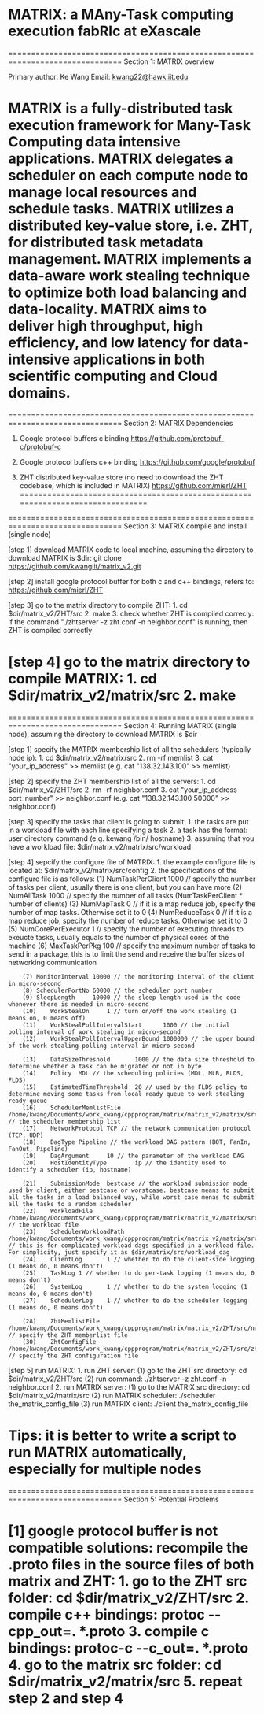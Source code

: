 MATRIX: a MAny-Task computing execution fabRIc at eXascale
===============================================================================


===============================================================================
Section 1: MATRIX overview

Primary author: Ke Wang
Email: kwang22@hawk.iit.edu

MATRIX is a fully-distributed task execution framework for Many-Task Computing data intensive applications. MATRIX delegates a scheduler on each compute node to manage local resources and schedule tasks. MATRIX utilizes a distributed key-value store, i.e. ZHT, for distributed task metadata management. MATRIX implements a data-aware work stealing technique to optimize both load balancing and data-locality. MATRIX aims to deliver high throughput, high efficiency, and low latency for data-intensive applications in both scientific computing and Cloud domains.
===============================================================================


===============================================================================
Section 2: MATRIX Dependencies

1. Google protocol buffers c binding
       https://github.com/protobuf-c/protobuf-c

2. Google protocol buffers c++ binding
       https://github.com/google/protobuf

3. ZHT distributed key-value store (no need to download the ZHT codebase, which is included in MATRIX)
       https://github.com/mierl/ZHT
===============================================================================


===============================================================================
Section 3: MATRIX compile and install (single node)

[step 1]  download MATRIX code to local machine, assuming the directory to download MATRIX is $dir:
            git clone https://github.com/kwangiit/matrix_v2.git

[step 2]  install google protocol buffer for both c and c++ bindings, refers to:
            https://github.com/mierl/ZHT

[step 3]  go to the matrix directory to compile ZHT:
            1. cd $dir/matrix_v2/ZHT/src
            2. make
            3. check whether ZHT is compiled correcly:
                if the command "./zhtserver -z zht.conf -n neighbor.conf" is running, then ZHT is compiled correctly

[step 4]  go to the matrix directory to compile MATRIX:
            1. cd $dir/matrix_v2/matrix/src
            2. make
===============================================================================


===============================================================================
Section 4: Running MATRIX (single node), assuming the directory to download MATRIX is $dir

[step 1]  specify the MATRIX membership list of all the schedulers (typically node ip):
            1. cd $dir/matrix_v2/matrix/src
            2. rm -rf memlist
            3. cat "your_ip_address" >> memlist (e.g. cat "138.32.143.100" >> memlist)
 
[step 2]  specify the ZHT membership list of all the servers:
            1. cd $dir/matrix_v2/ZHT/src
            2. rm -rf neighbor.conf
            3. cat "your_ip_address port_number" >> neighbor.conf (e.g. cat "138.32.143.100 50000" >> neighbor.conf)

[step 3]  specify the tasks that client is going to submit:
            1. the tasks are put in a workload file with each line specifying a task
            2. a task has the format: user directory command (e.g. kewang /bin/ hostname)
            3. assuming that you have a workload file: $dir/matrix_v2/matrix/src/workload

[step 4]  sepcify the configure file of MATRIX:
            1. the example configure file is located at: $dir/matrix_v2/matrix/src/config
            2. the specifications of the configure file is as follows:
		(1)	NumTaskPerClient        1000 // specify the number of tasks per client, usually there is one client, but you can have more
		(2)	NumAllTask      1000 // specify the number of all tasks (NumTaskPerClient * number of clients) 
		(3)	NumMapTask      0 // if it is a map reduce job, specify the number of map tasks. Otherwise set it to 0
		(4)	NumReduceTask   0 // if it is a map reduce job, specify the number of reduce tasks. Otherwise set it to 0
		(5)	NumCorePerExecutor      1 // specify the number of executing threads to exeucte tasks, usually equals to the number of physical cores of the machine
		(6) 	MaxTaskPerPkg   100 // specify the maximum number of tasks to send in a package, this is to limit the send and receive the buffer sizes of networking communication

		(7)	MonitorInterval 10000 // the monitoring interval of the client in micro-second
		(8)	SchedulerPortNo 60000 // the scheduler port number
		(9)	SleepLength     10000 // the sleep length used in the code whenever there is needed in micro-second
		(10)	WorkStealOn     1 // turn on/off the work stealing (1 means on, 0 means off)
		(11)	WorkStealPollIntervalStart      1000 // the initial polling interval of work stealing in micro-second
		(12)	WorkStealPollIntervalUpperBound 1000000 // the upper bound of the work stealing polling interval in micro-second

		(13)	DataSizeThreshold       1000 // the data size threshold to determine whether a task can be migrated or not in byte
		(14)	Policy  MDL // the scheduling policies (MDL, MLB, RLDS, FLDS)
		(15)	EstimatedTimeThreshold  20 // used by the FLDS policy to determine moving some tasks from local ready queue to work stealing ready queue
		(16)	SchedulerMemlistFile    /home/kwang/Documents/work_kwang/cppprogram/matrix/matrix_v2/matrix/src/memlist // the scheduler membership list
		(17)	NetworkProtocol TCP // the network communication protocol (TCP, UDP)
		(18)	DagType Pipeline // the workload DAG pattern (BOT, FanIn, FanOut, Pipeline)
		(19)	DagArgument     10 // the parameter of the workload DAG
		(20)	HostIdentityType        ip // the identity used to identify a scheduler (ip, hostname)

		(21)	SubmissionMode  bestcase // the workload submission mode used by client, either bestcase or worstcase. bestcase means to submit all the tasks in a load balanced way, while worst case menas to submit all the tasks to a random scheduler
		(22)	WorkloadFile    /home/kwang/Documents/work_kwang/cppprogram/matrix/matrix_v2/matrix/src/workload // the workload file
		(23)	SchedulerWorkloadPath   /home/kwang/Documents/work_kwang/cppprogram/matrix/matrix_v2/matrix/src/workload_dag // this is for complicated workload dags specified in a workload file. For simplicity, just specify it as $dir/matrix/src/workload_dag
		(24)	ClientLog       1 // whether to do the client-side logging (1 means do, 0 means don't)
		(25)	TaskLog 1 // whether to do per-task logging (1 means do, 0 means don't)
		(26)	SystemLog       1 // whether to do the system logging (1 means do, 0 means don't)
		(27)	SchedulerLog    1 // whether to do the scheduler logging (1 means do, 0 means don't)

		(28)	ZhtMemlistFile  /home/kwang/Documents/work_kwang/cppprogram/matrix/matrix_v2/ZHT/src/neighbor.conf // specify the ZHT memberlist file
		(30)	ZhtConfigFile   /home/kwang/Documents/work_kwang/cppprogram/matrix/matrix_v2/ZHT/src/zht.conf // specify the ZHT configuration file

[step 5]  run MATRIX:
            1. run ZHT server:
                (1) go to the ZHT src directory: cd $dir/matrix_v2/ZHT/src
                (2) run command: ./zhtserver -z zht.conf -n neighbor.conf
            2. run MATRIX server:
                (1) go to the MATRIX src directory: cd $dir/matrix_v2/matrix/src
                (2) run MATRIX scheduler: ./scheduler the_matrix_config_file
                (3) run MATRIX client: ./client the_matrix_config_file

Tips: it is better to write a script to run MATRIX automatically, especially for multiple nodes 
===============================================================================


===============================================================================
Section 5: Potential Problems

[1]  google protocol buffer is not compatible
     solutions: recompile the .proto files in the source files of both matrix and ZHT:
	1. go to the ZHT src folder: cd $dir/matrix_v2/ZHT/src
	2. compile c++ bindings: protoc --cpp_out=. *.proto
	3. compile c bindings: protoc-c --c_out=. *.proto
        4. go to the matrix src folder: cd $dir/matrix_v2/matrix/src
	5. repeat step 2 and step 4 
===============================================================================
